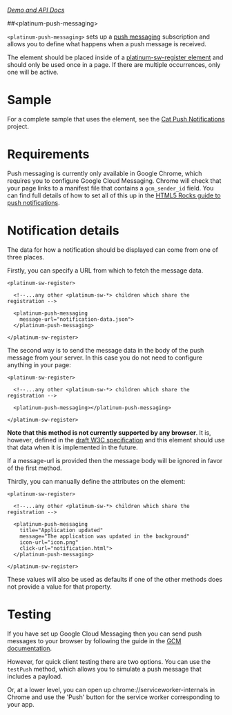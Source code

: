 
<!---

This README is automatically generated from the comments in these files:
platinum-push-messaging.html

Edit those files, and our readme bot will duplicate them over here!
Edit this file, and the bot will squash your changes :)

-->

_[Demo and API Docs](https://elements.polymer-project.org/elements/platinum-push-messaging)_


##&lt;platinum-push-messaging&gt;


`<platinum-push-messaging>` sets up a [push messaging][1] subscription
and allows you to define what happens when a push message is received.

The element should be placed inside of a [platinum-sw-register element](https://elements.polymer-project.org/elements/platinum-sw?active=platinum-sw-register) and should only be used once in a
page. If there are multiple occurrences, only one will be active.

# Sample

For a complete sample that uses the element, see the [Cat Push
Notifications][3] project.

# Requirements
Push messaging is currently only available in Google Chrome, which
requires you to configure Google Cloud Messaging. Chrome will check that
your page links to a manifest file that contains a `gcm_sender_id` field.
You can find full details of how to set all of this up in the [HTML5
Rocks guide to push notifications][1].

# Notification details
The data for how a notification should be displayed can come from one of
three places.

Firstly, you can specify a URL from which to fetch the message data.
```
<platinum-sw-register>
  
  <!--...any other <platinum-sw-*> children which share the registration -->
  
  <platinum-push-messaging
    message-url="notification-data.json">
  </platinum-push-messaging>
  
</platinum-sw-register>
```

The second way is to send the message data in the body of
the push message from your server. In this case you do not need to
configure anything in your page:
```
<platinum-sw-register>
  
  <!--...any other <platinum-sw-*> children which share the registration -->

  <platinum-push-messaging></platinum-push-messaging>

</platinum-sw-register>
```
**Note that this method is not currently supported by any browser**. It
is, however, defined in the
[draft W3C specification](http://w3c.github.io/push-api/#the-push-event)
and this element should use that data when it is implemented in the
future.

If a message-url is provided then the message body will be ignored in
favor of the first method.

Thirdly, you can manually define the attributes on the element:
```
<platinum-sw-register>
  
  <!--...any other <platinum-sw-*> children which share the registration -->

  <platinum-push-messaging
    title="Application updated"
    message="The application was updated in the background"
    icon-url="icon.png"
    click-url="notification.html">
  </platinum-push-messaging>

</platinum-sw-register>
```
These values will also be used as defaults if one of the other methods
does not provide a value for that property.

# Testing
If you have set up Google Cloud Messaging then you can send push messages
to your browser by following the guide in the [GCM documentation][2].

However, for quick client testing there are two options. You can use the
`testPush` method, which allows you to simulate a push message that
includes a payload.

Or, at a lower level, you can open up chrome://serviceworker-internals in
Chrome and use the 'Push' button for the service worker corresponding to
your app.

[1]: http://updates.html5rocks.com/2015/03/push-notificatons-on-the-open-web
[2]: https://developer.android.com/google/gcm/http.html
[3]: https://github.com/notwaldorf/caturday-post


